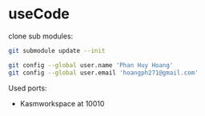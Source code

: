 # useCode

clone sub modules:

```bash
git submodule update --init
```

```bash
git config --global user.name 'Phan Huy Hoang'
git config --global user.email 'hoangph271@gmail.com'
```

Used ports:

- Kasmworkspace at 10010
